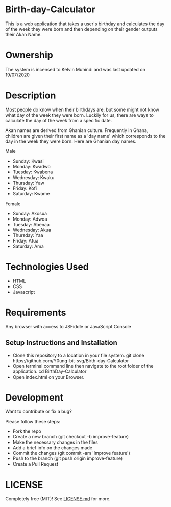 # Birth-day-Calculator
<p>This is a web application that takes a user's birthday and calculates the day of the week they were born and then depending on their gender outputs their Akan Name. </p>

# Ownership
<p>The system is incensed to Kelvin Muhindi and was last updated on 19/07/2020 </>

# Description
<p>Most people do know when their birthdays are, but some might not know what day of the week they were born. Luckily for us, there are ways to calculate the day of the week from a specific date. </p>
<p>Akan names are derived from Ghanian culture. Frequently in Ghana, children are given their first name as a 'day name' which corresponds to the day in the week they were born. Here are Ghanian day names.</p>
<div >
<p>Male</p>
<ul>
   <li>Sunday: Kwasi</li>
   <li>Monday: Kwadwo</li>
   <li>Tuesday: Kwabena</li>
   <li>Wednesday: Kwaku</li>
   <li>Thursday: Yaw</li>
   <li>Friday: Kofi</li>
   <li>Saturday: Kwame</p></li>
</ul>
</div>
<div >
<p>Female</p>
<ul>
    <li>Sunday: Akosua</li>
    <li>Monday: Adwoa</li>
    <li>Tuesday: Abenaa</li>
    <li>Wednesday: Akua</li>
    <li>Thursday: Yaa</li>
    <li>Friday: Afua</li>
    <li>Saturday: Ama</li>
</ul>
</div>
</div>

# Technologies Used
<ul>
  <li>HTML</li>
  <li>CSS</li>
  <li>Javascript</li>
</ul>

# Requirements
<p>Any browser with access to JSFiddle or JavaScript Console </p>

<h2>Setup Instructions and Installation</h2>
<ul>
  <li>Clone this repository to a location in your file system. git clone https://github.com/Y0ung-bit-svg/Birth-day-Calculator </li>
  <li>Open terminal command line then navigate to the root folder of the application. cd BirthDay-Calculator </li>
  <li>Open index.html on your Browser.</li>
</ul>

# Development

<p>Want to contribute or fix a bug?</p>

<P>Please follow these steps:</p>

<ul>
<li>Fork the repo</li>
<li>Create a new branch (git checkout -b improve-feature)</li>
<li>Make the necessary changes in the files</li>
<li>Add a brief info on the changes made</li>
<li>Commit the changes (git commit -am 'Improve feature')</li>
<li>Push to the branch (git push origin improve-feature)</li>
<li>Create a Pull Request</li>
</ul>

# LICENSE
Completely free (MIT)! See [LICENSE.md](LICENSE.md) for more.
